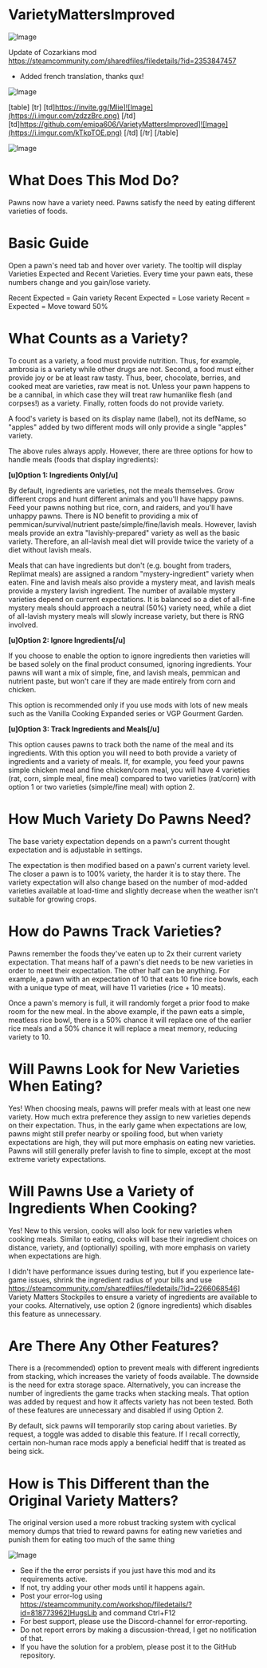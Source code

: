 # VarietyMattersImproved

![Image](https://i.imgur.com/buuPQel.png)

Update of Cozarkians mod
https://steamcommunity.com/sharedfiles/filedetails/?id=2353847457

- Added french translation, thanks qux!

![Image](https://i.imgur.com/pufA0kM.png)


[table]
    [tr]
        [td]https://invite.gg/Mlie]![Image](https://i.imgur.com/zdzzBrc.png)
[/td]
        [td]https://github.com/emipa606/VarietyMattersImproved]![Image](https://i.imgur.com/kTkpTOE.png)
[/td]
    [/tr]
[/table]
	
![Image](https://i.imgur.com/Z4GOv8H.png)

# What Does This Mod Do?


Pawns now have a variety need. Pawns satisfy the need by eating different varieties of foods. 

# Basic Guide

Open a pawn's need tab and hover over variety. The tooltip will display Varieties Expected and Recent Varieties. Every time your pawn eats, these numbers change and you gain/lose variety. 

Recent  Expected = Gain variety
Recent  Expected = Lose variety
Recent = Expected = Move toward 50%

# What Counts as a Variety?


To count as a variety, a food must provide nutrition. Thus, for example, ambrosia is a variety while other drugs are not. Second, a food must either provide joy or be at least raw tasty. Thus, beer, chocolate, berries, and cooked meat are varieties, raw meat is not. Unless your pawn happens to be a cannibal, in which case they will treat raw humanlike flesh (and corpses!) as a variety. Finally, rotten foods do not provide variety.

A food's variety is based on its display name (label), not its defName, so "apples" added by two different mods will only provide a single "apples" variety.

The above rules always apply. However, there are three options for how to handle meals (foods that display ingredients):

**[u]Option 1: Ingredients Only[/u]**

By default, ingredients are varieties, not the meals themselves. Grow different crops and hunt different animals and you'll have happy pawns. Feed your pawns nothing but rice, corn, and raiders, and you'll have unhappy pawns. There is NO benefit to providing a mix of pemmican/survival/nutrient paste/simple/fine/lavish meals. However, lavish meals provide an extra "lavishly-prepared" variety as well as the basic variety. Therefore, an all-lavish meal diet will provide twice the variety of a diet without lavish meals.

Meals that can have ingredients but don't (e.g. bought from traders, Replimat meals) are assigned a random "mystery-ingredient" variety when eaten. Fine and lavish meals also provide a mystery meat, and lavish meals provide a mystery lavish ingredient. The number of available mystery varieties depend on current expectations. It is balanced so a diet of all-fine mystery meals should approach a neutral (50%) variety need, while a diet of all-lavish mystery meals will slowly increase variety, but there is RNG involved.

**[u]Option 2: Ignore Ingredients[/u]**

If you choose to enable the option to ignore ingredients then varieties will be based solely on the final product consumed, ignoring ingredients. Your pawns will want a mix of simple, fine, and lavish meals, pemmican and nutrient paste, but won't care if they are made entirely from corn and chicken. 

This option is recommended only if you use mods with lots of new meals such as the Vanilla Cooking Expanded series or VGP Gourment Garden. 

**[u]Option 3: Track Ingredients and Meals[/u]**

This option causes pawns to track both the name of the meal and its ingredients. With this option you will need to both provide a variety of ingredients and a variety of meals. If, for example, you feed your pawns simple chicken meal and fine chicken/corn meal, you will have 4 varieties (rat, corn, simple meal, fine meal) compared to two varieties (rat/corn) with option 1 or two varieties (simple/fine meal) with option 2.

# How Much Variety Do Pawns Need?


The base variety expectation depends on a pawn's current thought expectation and is adjustable in settings.

The expectation is then modified based on a pawn's current variety level. The closer a pawn is to 100% variety, the harder it is to stay there. The variety expectation will also change based on the number of mod-added varieties available at load-time and slightly decrease when the weather isn't suitable for growing crops. 

# How do Pawns Track Varieties?


Pawns remember the foods they've eaten up to 2x their current variety expectation. That means half of a pawn's diet needs to be new varieties in order to meet their expectation. The other half can be anything. For example, a pawn with an expectation of 10 that eats 10 fine rice bowls, each with a unique type of meat, will have 11 varieties (rice + 10 meats).

Once a pawn's memory is full, it  will randomly forget a prior food to make room for the new meal. In the above example, if the pawn eats a simple, meatless rice bowl, there is a 50% chance it will replace one of the earlier rice meals and a 50% chance it will replace a meat memory, reducing variety to 10.

# Will Pawns Look for New Varieties When Eating?


Yes! When choosing meals, pawns will prefer meals with at least one new variety. How much extra preference they assign to new varieties depends on their expectation. Thus, in the early game when expectations are low, pawns might still prefer nearby or spoiling food, but when variety expectations are high, they will put more emphasis on eating new varieties. Pawns will still generally prefer lavish to fine to simple, except at the most extreme variety expectations.

# Will Pawns Use a Variety of Ingredients When Cooking?


Yes! New to this version, cooks will also look for new varieties when cooking meals. Similar to eating, cooks will base their ingredient choices on distance, variety, and (optionally) spoiling, with more emphasis on variety when expectations are high. 

I didn't have performance issues during testing, but if you experience late-game issues, shrink the ingredient radius of your bills and use https://steamcommunity.com/sharedfiles/filedetails/?id=2266068546] Variety Matters Stockpiles to ensure a variety of ingredients are available to your cooks. Alternatively, use option 2 (ignore ingredients) which disables this feature as unnecessary.

# Are There Any Other Features?


There is a (recommended) option to prevent meals with different ingredients from stacking, which increases the variety of foods available. The downside is the need for extra storage space. Alternatively, you can increase the number of ingredients the game tracks when stacking meals. That option was added by request and how it affects variety has not been tested. Both of these features are unnecessary and disabled if using Option 2.

By default, sick pawns will temporarily stop caring about varieties. By request, a toggle was added to disable this feature. If I recall correctly, certain non-human race mods apply a beneficial hediff that is treated as being sick.

# How is This Different than the Original Variety Matters?


The original version used a more robust tracking system with cyclical memory dumps that tried to reward pawns for eating new varieties and punish them for eating too much of the same thing

![Image](https://i.imgur.com/PwoNOj4.png)



-  See if the the error persists if you just have this mod and its requirements active.
-  If not, try adding your other mods until it happens again.
-  Post your error-log using https://steamcommunity.com/workshop/filedetails/?id=818773962]HugsLib and command Ctrl+F12
-  For best support, please use the Discord-channel for error-reporting.
-  Do not report errors by making a discussion-thread, I get no notification of that.
-  If you have the solution for a problem, please post it to the GitHub repository.



